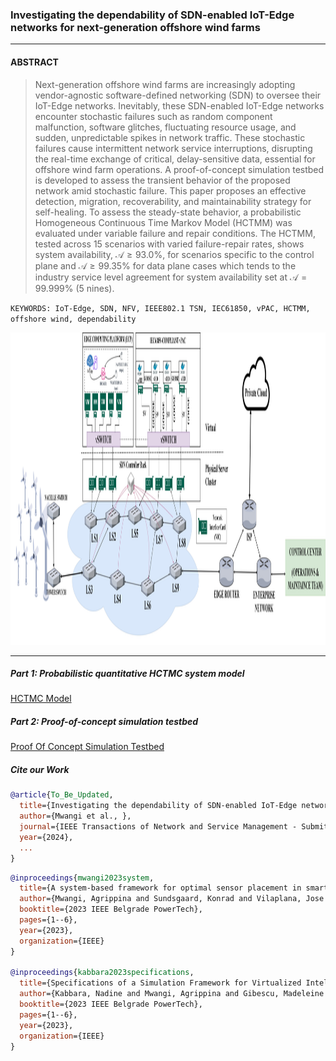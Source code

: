 

### Investigating the dependability of SDN-enabled IoT-Edge networks for next-generation offshore wind farms

---

#### ABSTRACT

> Next-generation offshore wind farms are increasingly adopting vendor-agnostic software-defined networking (SDN) to oversee their IoT-Edge networks.
> Inevitably, these SDN-enabled IoT-Edge networks encounter stochastic failures such as random component malfunction, software glitches, fluctuating resource usage, and sudden, unpredictable spikes in network traffic. These stochastic failures cause intermittent network service interruptions, disrupting the real-time exchange of critical, delay-sensitive data, essential for offshore wind farm operations.
> A proof-of-concept simulation testbed is developed to assess the transient behavior of the proposed network amid stochastic failure. This paper proposes an effective detection, migration, recoverability, and maintainability strategy for self-healing. To assess the steady-state behavior, a probabilistic Homogeneous Continuous Time Markov Model (HCTMM) was evaluated under variable failure and repair conditions. 
>The HCTMM, tested across 15 scenarios with varied failure-repair rates, shows system availability, $\mathcal{A} \geq 93.0\%$, for scenarios specific to the control plane and $\mathcal{A} \geq 99.35\%$ for data plane cases which tends to the industry service level agreement for system availability set at $\mathcal{A} = 99.999\%$ (5 nines).

`KEYWORDS: IoT-Edge, SDN, NFV, IEEE802.1 TSN, IEC61850, vPAC, HCTMM, offshore wind, dependability`


<img src="https://github.com/PinaPhD/JP2/blob/main/main.jpg" width="800" height="500">


---

##### Part 1: Probabilistic quantitative HCTMC system model
[HCTMC Model](https://github.com/PinaPhD/JP2/blob/main/HCTMC_MODEL/)


##### Part 2: Proof-of-concept simulation testbed

[Proof Of Concept Simulation Testbed](https://github.com/PinaPhD/JP2/tree/main/POC/)

##### Cite our Work

```bibtex
@article{To_Be_Updated,
  title={Investigating the dependability of SDN-enabled IoT-Edge networks for next-generation offshore wind farms},
  author={Mwangi et al., },
  journal={IEEE Transactions of Network and Service Management - Submitted},
  year={2024},
  ...
}
```

```bibtex
@inproceedings{mwangi2023system,
  title={A system-based framework for optimal sensor placement in smart grids},
  author={Mwangi, Agrippina and Sundsgaard, Konrad and Vilaplana, Jose Angel Leiva and Viler{\'a}, Kaio Vin{\'\i}cius and Yang, Guangya},
  booktitle={2023 IEEE Belgrade PowerTech},
  pages={1--6},
  year={2023},
  organization={IEEE}
}

@inproceedings{kabbara2023specifications,
  title={Specifications of a Simulation Framework for Virtualized Intelligent Electronic Devices in Smart Grids Covering Networking and Security Requirements},
  author={Kabbara, Nadine and Mwangi, Agrippina and Gibescu, Madeleine and Abedi, Ali and Stefanov, Alexandru and Palensky, Peter},
  booktitle={2023 IEEE Belgrade PowerTech},
  pages={1--6},
  year={2023},
  organization={IEEE}
}

```
